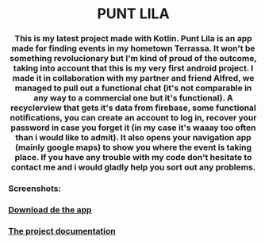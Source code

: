 <h1 align="center">PUNT LILA</h1>
<h3 align="center">This is my latest project made with Kotlin. Punt Lila is an app made for finding events in my hometown Terrassa. It won't be something revolucionary but I'm kind of proud of the outcome, taking into account that this is my very first android project. I made it in collaboration with my partner and friend Alfred, we managed to pull out a functional chat (it's not comparable in any way to a commercial one but it's functional). A recyclerview that gets it's data from firebase, some functional notifications, you can create an account to log in, recover your password in case you forget it (in my case it's waaay too often than i would like to admit). It also opens your navigation app (mainly google maps) to show you where the event is taking place. If you have any trouble with my code don't hesitate to contact me and i would gladly help you sort out any problems.</h3>



<h3 align="left">Screenshots:</h3>
<p align="left">
</p>


<a href="https://play.google.com/store/apps/details?id=com.copernic.PuntLila&hl=es" target="_blank" rel="noreferrer"><h3 align="left">Download de the app</h3>
<p align="left"> </a>
</p>

<a href="https://docs.google.com/document/d/1O4aktsYYhupKyzTKivoCiaAsOm7AKD0xkDOH49EDP5o/edit?usp=sharing" target="_blank" rel="noreferrer"><h3 align="left">The project documentation</h3>
<p align="left"> </a>
</p>
